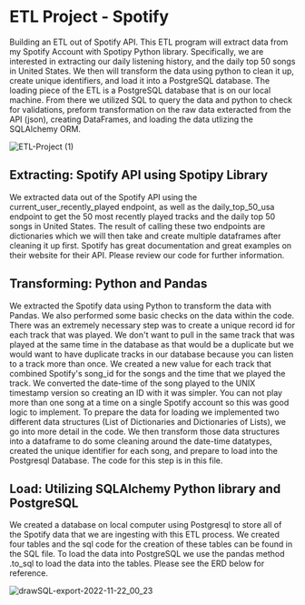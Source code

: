 # ETL Project - Spotify

Building an ETL out of Spotify API. This ETL program will extract data from my Spotify Account with Spotipy Python library. Specifically, we are interested in extracting our daily listening history, and the daily top 50 songs in United States. We then will transform the data using python to clean it up, create unique identifiers, and load it into a PostgreSQL database. The loading piece of the ETL is a PostgreSQL database that is on our local machine. From there we utilized SQL to query the data and python to check for validations, preform transformation on the raw data exteracted from the API (json), creating DataFrames, and loading the data utlizing the SQLAlchemy ORM.

![ETL-Project (1)](https://user-images.githubusercontent.com/111074755/203250832-d047c9cf-59a5-4486-ae5c-725e486870ae.png)

## Extracting: Spotify API using Spotipy Library

We extracted data out of the Spotify API using the current_user_recently_played endpoint, as well as the daily_top_50_usa endpoint to get the 50 most recently played tracks and the daily top 50 songs in United States. The result of calling these two endpoints are dictionaries which we will then take and create multiple dataframes after cleaning it up first. Spotify has great documentation and great examples on their website for their API. Please review our code for further information.

## Transforming: Python and Pandas

We extracted the Spotify data using Python to transform the data with Pandas. We also performed some basic checks on the data within the code. There was an extremely necessary step was to create a unique record id for each track that was played. We don't want to pull in the same track that was played at the same time in the database as that would be a duplicate but we would want to have duplicate tracks in our database because you can listen to a track more than once. We created a new value for each track that combined Spotify's song_id for the songs and the time that we played the track. We converted the date-time of the song played to the UNIX timestamp version so creating an ID with it was simpler. You can not play more than one song at a time on a single Spotify account so this was good logic to implement. To prepare the data for loading we implemented two different data structures (List of Dictionaries and Dictionaries of Lists), we go into more detail in the code. We then transform those data structures into a dataframe to do some cleaning around the date-time datatypes, created the unique identifier for each song, and prepare to load into the Postgresql Database. The code for this step is in this file.

## Load: Utilizing SQLAlchemy Python library and PostgreSQL

We created a database on local computer using Postgresql to store all of the Spotify data that we are ingesting with this ETL process. We created four tables and the sql code for the creation of these tables can be found in the SQL file. To load the data into PostgreSQL we use the pandas method .to_sql to load the data into the tables. Please see the ERD below for reference.


![drawSQL-export-2022-11-22_00_23](https://user-images.githubusercontent.com/111074755/203240741-46398b73-9ab6-46a8-bd00-a8706da56ee7.png)

